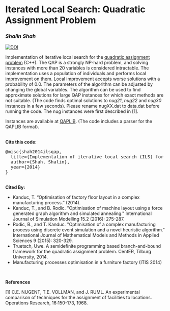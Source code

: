 <h1>Iterated Local Search: Quadratic Assignment Problem</h1>

<i><h3>Shalin Shah</h3></i>
<a href="https://zenodo.org/badge/latestdoi/134310524"><img src="https://zenodo.org/badge/134310524.svg" alt="DOI"></a>

<p>
Implementation of iterative local search for the <a href="http://en.wikipedia.org/wiki/Quadratic_assignment_problem">quadratic assignment problem</a> (C++). The QAP is a
strongly NP-hard problem, and solving instances with more than 20 variables is considered intractable.
The implementation uses a population of individuals and performs local improvement on them.
Local improvement accepts worse solutions with a probability of 0.0. The parameters of the algorithm
can be adjusted by changing the global variables. The algorithm can be used to find approximate solutions
for large QAP instances for which exact methods are not suitable. (The code finds optimal solutions to <i>nug21</i>, <i>nug22</i> and <i>nug30</i> instances in a few seconds). Please rename nugXX.dat to data.dat before running the code. The nug instances were first described in [1].
</p>
Instances are available at <a href="http://www.opt.math.tu-graz.ac.at/qaplib/">QAPLIB</a>. 
(The code includes a parser for the QAPLIB format).<br><br>
<p><b>Cite this code:</b>
<br>
<pre>
@misc{shah2014ilsqap,
  title={Implementation of iterative local search (ILS) for the quadratic assignment problem},
  author={Shah, Shalin},
  year={2014}
}
</pre>
<br><b>Cited By:</b><ul><li>Kanduc, T. “Optimisation of factory floor layout in a complex manufacturing process.” (2014).</li><li>Kanduc, T., and B. Rodic. "Optimisation of machine layout using a force generated graph algorithm and simulated annealing." International Journal of Simulation Modelling 15.2 (2016): 275-287.</li><li>Rodic, B., and T. Kanduc. "Optimisation of a complex manufacturing process using discrete event simulation and a novel heuristic algorithm." International Journal of Mathematical Models and Methods in Applied Sciences 9 (2015): 320-329.</li><li>Truetsch, Uwe. A semidefinite programming based branch-and-bound framework for the quadratic assignment problem. CentER, Tilburg University, 2014.</li><li>Manufacturing processes optimisation in a furniture factory (ITIS 2014)</ul></li><br>

<b>References</b>

[1] C.E. NUGENT, T.E. VOLLMAN, and J. RUML. An experimental comparison of techniques for the assignment of facilities to locations. Operations Research, 16:150-173, 1968.
